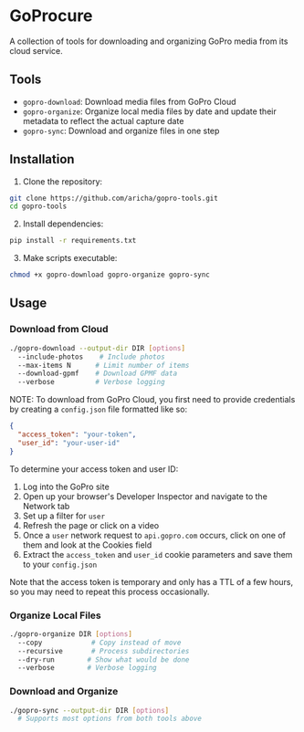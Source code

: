 # GoProcure

A collection of tools for downloading and organizing GoPro media from its cloud service.

## Tools

- `gopro-download`: Download media files from GoPro Cloud
- `gopro-organize`: Organize local media files by date and update their metadata to reflect the actual capture date
- `gopro-sync`: Download and organize files in one step

## Installation

1. Clone the repository:
```bash
git clone https://github.com/aricha/gopro-tools.git
cd gopro-tools
```

2. Install dependencies:
```bash
pip install -r requirements.txt
```

3. Make scripts executable:
```bash
chmod +x gopro-download gopro-organize gopro-sync
```

## Usage

### Download from Cloud

```bash
./gopro-download --output-dir DIR [options]
  --include-photos    # Include photos
  --max-items N      # Limit number of items
  --download-gpmf    # Download GPMF data
  --verbose          # Verbose logging
```

NOTE: To download from GoPro Cloud, you first need to provide credentials by creating a `config.json` file formatted like so:

```json
{
  "access_token": "your-token",
  "user_id": "your-user-id"
}
```

To determine your access token and user ID:

1. Log into the GoPro site
2. Open up your browser's Developer Inspector and navigate to the Network tab
3. Set up a filter for `user`
4. Refresh the page or click on a video
5. Once a `user` network request to `api.gopro.com` occurs, click on one of them and look at the Cookies field
6. Extract the `access_token` and `user_id` cookie parameters and save them to your `config.json`

Note that the access token is temporary and only has a TTL of a few hours, so you may need to repeat this process occasionally.

### Organize Local Files

```bash
./gopro-organize DIR [options]
  --copy            # Copy instead of move
  --recursive       # Process subdirectories
  --dry-run        # Show what would be done
  --verbose        # Verbose logging
```

### Download and Organize

```bash
./gopro-sync --output-dir DIR [options]
  # Supports most options from both tools above
```